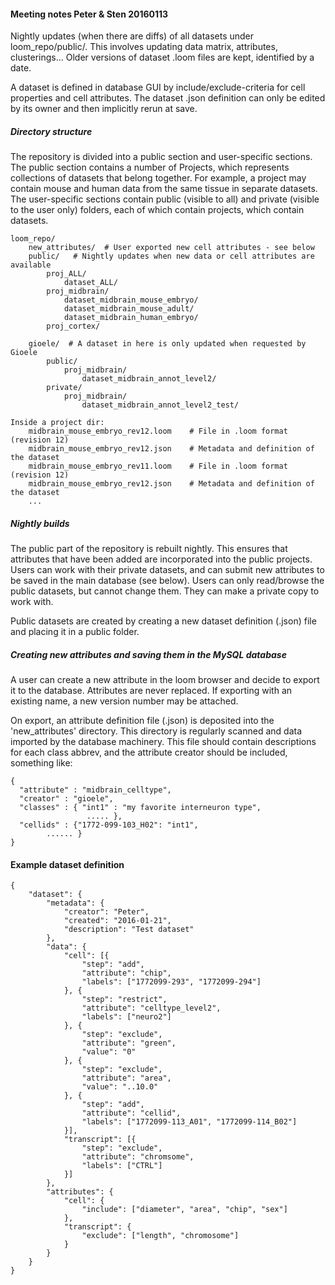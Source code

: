
#### Meeting notes Peter & Sten 20160113

Nightly updates (when there are diffs) of all datasets under loom_repo/public/.
This involves updating data matrix, attributes, clusterings...
Older versions of dataset .loom files are kept, identified by a date.

A dataset is defined in database GUI by include/exclude-criteria for cell properties and cell attributes.
The dataset .json definition can only be edited by its owner and then implicitly rerun at save.

##### Directory structure

The repository is divided into a public section and user-specific sections. The public section contains a number of Projects, 
which represents collections of datasets that belong together. For example, a project may contain mouse and human
data from the same tissue in separate datasets. The user-specific sections contain public (visible to all) and private (visible 
to the user only) folders, each of which contain projects, which contain datasets. 

	loom_repo/
		new_attributes/  # User exported new cell attributes - see below
		public/   # Nightly updates when new data or cell attributes are available
			proj_ALL/
				dataset_ALL/
			proj_midbrain/
				dataset_midbrain_mouse_embryo/
				dataset_midbrain_mouse_adult/
				dataset_midbrain_human_embryo/
			proj_cortex/
			
		gioele/  # A dataset in here is only updated when requested by Gioele
			public/
				proj_midbrain/
					dataset_midbrain_annot_level2/
			private/
				proj_midbrain/
					dataset_midbrain_annot_level2_test/

	Inside a project dir:
		midbrain_mouse_embryo_rev12.loom 	# File in .loom format (revision 12)
		midbrain_mouse_embryo_rev12.json	# Metadata and definition of the dataset
		midbrain_mouse_embryo_rev11.loom 	# File in .loom format (revision 12)
		midbrain_mouse_embryo_rev12.json	# Metadata and definition of the dataset
		...


##### Nightly builds

The public part of the repository is rebuilt nightly. This ensures that attributes that have been added are 
incorporated into the public projects. Users can work with their private datasets, and can submit new
attributes to be saved in the main database (see below). Users can only read/browse the public datasets,
but cannot change them. They can make a private copy to work with.

Public datasets are created by creating a new dataset definition (.json) file and placing it in a public 
folder. 

##### Creating new attributes and saving them in the MySQL database

A user can create a new attribute in the loom browser and decide to export it to the database.
Attributes are never replaced. If exporting with an existing name, a new version number may be attached.

On export, an attribute definition file (.json) is deposited into the 'new_attributes' directory.
This directory is regularly scanned and data imported by the database machinery.
This file should contain descriptions for each class abbrev, and the attribute creator should be included, something like:

	{
	  "attribute" : "midbrain_celltype",
	  "creator" : "gioele",
	  "classes" : { "int1" : "my favorite interneuron type",
	                 ..... },
	  "cellids" : {"1772-099-103_H02": "int1",
	  		...... }
	}

#### Example dataset definition

	{
		"dataset": {
			"metadata": {
				"creator": "Peter",
				"created": "2016-01-21",
				"description": "Test dataset"
			},
			"data": {
				"cell": [{
					"step": "add",
					"attribute": "chip",
					"labels": ["1772099-293", "1772099-294"]
				}, {
					"step": "restrict",
					"attribute": "celltype_level2",
					"labels": ["neuro2"]
				}, {
					"step": "exclude",
					"attribute": "green",
					"value": "0"
				}, {
					"step": "exclude",
					"attribute": "area",
					"value": "..10.0"
				}, {
					"step": "add",
					"attribute": "cellid",
					"labels": ["1772099-113_A01", "1772099-114_B02"]
				}],
				"transcript": [{
					"step": "exclude",
					"attribute": "chromsome",
					"labels": ["CTRL"]
				}]
			},
			"attributes": {
				"cell": {
					"include": ["diameter", "area", "chip", "sex"]
				},
				"transcript": {
					"exclude": ["length", "chromosome"]
				}
			}
		}
	}
